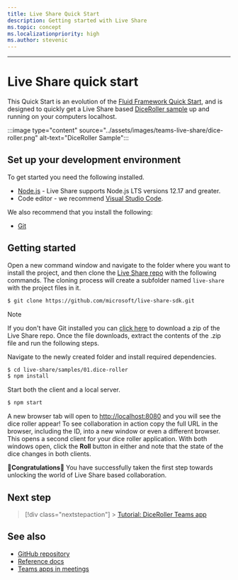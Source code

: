 ```yaml
---
title: Live Share Quick Start
description: Getting started with Live Share
ms.topic: concept
ms.localizationpriority: high
ms.author: stevenic
---
```

---

# Live Share quick start

This Quick Start is an evolution of the [Fluid Framework Quick Start](https://fluidframework.com/docs/start/quick-start/), and is designed to quickly get a Live Share based [DiceRoller sample](https://github.com/microsoft/live-share-sdk/tree/main/samples/01.dice-roller) up and running on your computers localhost.

:::image type="content" source="../assets/images/teams-live-share/dice-roller.png" alt-text="DiceRoller Sample":::

## Set up your development environment

To get started you need the following installed.

- [Node.js](https://nodejs.org/en/download) - Live Share supports Node.js LTS versions 12.17 and greater.
- Code editor - we recommend [Visual Studio Code](https://code.visualstudio.com/).

We also recommend that you install the following:

- [Git](https://git-scm.com/downloads)

## Getting started

Open a new command window and navigate to the folder where you want to install the project, and then clone the
[Live Share repo](https://github.com/microosoft/live-share-sdk) with the following commands. The cloning process
will create a subfolder named `live-share` with the project files in it.

```bash
$ git clone https://github.com/microsoft/live-share-sdk.git
```

> [!NOTE]
> If you don't have Git installed you can [click here](https://github.com/microosoft/live-share-sdk/archive/main.zip) to
download a zip of the Live Share repo. Once the file downloads, extract the contents of the .zip file and run the following steps.

Navigate to the newly created folder and install required dependencies.

```bash
$ cd live-share/samples/01.dice-roller
$ npm install
```

Start both the client and a local server.

```bash
$ npm start
```

A new browser tab will open to <http://localhost:8080> and you will see the dice roller appear! To see collaboration in
action copy the full URL in the browser, including the ID, into a new window or even a different browser. This opens a
second client for your dice roller application. With both windows open, click the **Roll** button in either and note
that the state of the dice changes in both clients.


🥳**Congratulations**🎉 You have successfully taken the first step towards unlocking the world of Live Share based collaboration.

## Next step

> [!div class="nextstepaction"] > [Tutorial: DiceRoller Teams app](teams-live-share-tutorial.md)

## See also

- [GitHub repository](https://github.com/microsoft/live-share-sdk)
- [Reference docs](https://aka.ms/livesharedocs)
- [Teams apps in meetings](teams-apps-in-meetings.md)
